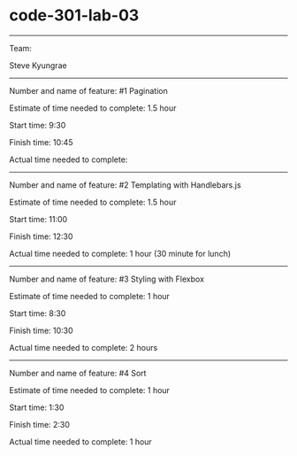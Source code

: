 # code-301-lab-03

------------------------------------------

Team:

Steve 
Kyungrae

------------------------------------------


Number and name of feature: #1 Pagination

Estimate of time needed to complete: 1.5 hour

Start time: 9:30

Finish time: 10:45

Actual time needed to complete: 


------------------------------------------


Number and name of feature: #2 Templating with Handlebars.js

Estimate of time needed to complete: 1.5 hour

Start time: 11:00

Finish time: 12:30

Actual time needed to complete: 1 hour (30 minute for lunch)

------------------------------------------


Number and name of feature: #3 Styling with Flexbox

Estimate of time needed to complete: 1 hour

Start time: 8:30

Finish time: 10:30

Actual time needed to complete: 2 hours


------------------------------------------


Number and name of feature: #4 Sort

Estimate of time needed to complete: 1 hour

Start time: 1:30

Finish time: 2:30

Actual time needed to complete: 1 hour
